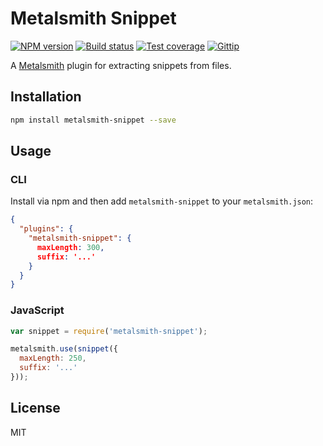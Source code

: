 # Metalsmith Snippet

[![NPM version][npm-image]][npm-url]
[![Build status][travis-image]][travis-url]
[![Test coverage][coveralls-image]][coveralls-url]
[![Gittip][gittip-image]][gittip-url]

A [Metalsmith](http://metalsmith.io/) plugin for extracting snippets from files.

## Installation

```sh
npm install metalsmith-snippet --save
```

## Usage

### CLI

Install via npm and then add `metalsmith-snippet` to your `metalsmith.json`:

```json
{
  "plugins": {
    "metalsmith-snippet": {
      maxLength: 300,
      suffix: '...'
    }
  }
}
```

### JavaScript

```js
var snippet = require('metalsmith-snippet');

metalsmith.use(snippet({
  maxLength: 250,
  suffix: '...'
}));
```

## License

MIT

[npm-image]: https://img.shields.io/npm/v/metalsmith-snippet.svg?style=flat
[npm-url]: https://npmjs.org/package/metalsmith-snippet
[travis-image]: https://img.shields.io/travis/blakeembrey/metalsmith-snippet.svg?style=flat
[travis-url]: https://travis-ci.org/blakeembrey/metalsmith-snippet
[coveralls-image]: https://img.shields.io/coveralls/blakeembrey/metalsmith-snippet.svg?style=flat
[coveralls-url]: https://coveralls.io/r/blakeembrey/metalsmith-snippet?branch=master
[gittip-image]: https://img.shields.io/gittip/blakeembrey.svg?style=flat
[gittip-url]: https://www.gittip.com/blakeembrey
